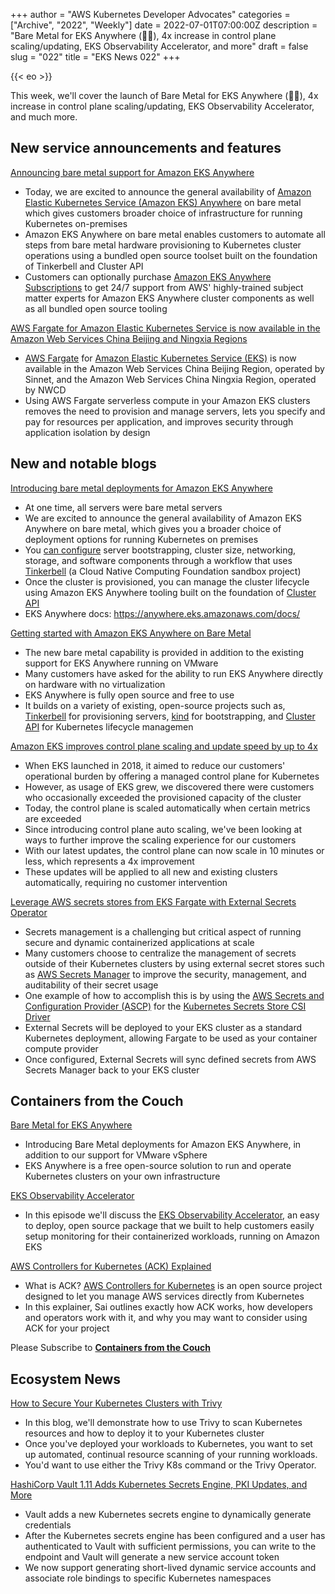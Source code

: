 +++
author = "AWS Kubernetes Developer Advocates"
categories = ["Archive", "2022", "Weekly"]
date = 2022-07-01T07:00:00Z
description = "Bare Metal for EKS Anywhere (🐻🎸), 4x increase in control plane scaling/updating, EKS Observability Accelerator, and more"
draft = false
slug = "022"
title = "EKS News 022"
+++

{{< eo >}}

This week, we'll cover the launch of Bare Metal for EKS Anywhere (🐻🎸), 4x increase in control plane scaling/updating, EKS Observability Accelerator, and much more.

## New service announcements and features

[Announcing bare metal support for Amazon EKS Anywhere](https://aws.amazon.com/about-aws/whats-new/2022/06/bare-metal-support-amazon-eks-anywhere/)

* Today, we are excited to announce the general availability of [Amazon Elastic Kubernetes Service (Amazon EKS) Anywhere](https://aws.amazon.com/eks/eks-anywhere/) on bare metal which gives customers broader choice of infrastructure for running Kubernetes on-premises
* Amazon EKS Anywhere on bare metal enables customers to automate all steps from bare metal hardware provisioning to Kubernetes cluster operations using a bundled open source toolset built on the foundation of Tinkerbell and Cluster API
* Customers can optionally purchase [Amazon EKS Anywhere Subscriptions](https://aws.amazon.com/eks/eks-anywhere/pricing/) to get 24/7 support from AWS' highly-trained subject matter experts for Amazon EKS Anywhere cluster components as well as all bundled open source tooling

[AWS Fargate for Amazon Elastic Kubernetes Service is now available in the Amazon Web Services China Beijing and Ningxia Regions](https://aws.amazon.com/about-aws/whats-new/2022/06/aws-fargate-elastic-kubernetes-beijing-ningxia-regions/)

* [AWS Fargate](https://aws.amazon.com/fargate/) for [Amazon Elastic Kubernetes Service (EKS)](https://aws.amazon.com/eks/) is now available in the Amazon Web Services China Beijing Region, operated by Sinnet, and the Amazon Web Services China Ningxia Region, operated by NWCD
* Using AWS Fargate serverless compute in your Amazon EKS clusters removes the need to provision and manage servers, lets you specify and pay for resources per application, and improves security through application isolation by design

## New and notable blogs

[Introducing bare metal deployments for Amazon EKS Anywhere](https://aws.amazon.com/blogs/containers/introducing-bare-metal-deployments-for-amazon-eks-anywhere/)

* At one time, all servers were bare metal servers
* We are excited to announce the general availability of Amazon EKS Anywhere on bare metal, which gives you a broader choice of deployment options for running Kubernetes on premises
* You [can configure](https://aws.amazon.com/blogs/containers/getting-started-with-eks-anywhere-on-bare-metal) server bootstrapping, cluster size, networking, storage, and software components through a workflow that uses [Tinkerbell](https://github.com/tinkerbell) (a Cloud Native Computing Foundation sandbox project)
* Once the cluster is provisioned, you can manage the cluster lifecycle using Amazon EKS Anywhere tooling built on the foundation of [Cluster API](https://github.com/kubernetes-sigs/cluster-api)
* EKS Anywhere docs: https://anywhere.eks.amazonaws.com/docs/

[Getting started with Amazon EKS Anywhere on Bare Metal](https://aws.amazon.com/blogs/containers/getting-started-with-eks-anywhere-on-bare-metal/)

* The new bare metal capability is provided in addition to the existing support for EKS Anywhere running on VMware
* Many customers have asked for the ability to run EKS Anywhere directly on hardware with no virtualization
* EKS Anywhere is fully open source and free to use
* It builds on a variety of existing, open-source projects such as, [Tinkerbell](https://tinkerbell.org/) for provisioning servers, [kind](https://kind.sigs.k8s.io/) for bootstrapping, and [Cluster API](https://cluster-api.sigs.k8s.io/) for Kubernetes lifecycle managemen

[Amazon EKS improves control plane scaling and update speed by up to 4x](https://aws.amazon.com/blogs/containers/amazon-eks-control-plane-auto-scaling-enhancements-improve-speed-by-4x/)

* When EKS launched in 2018, it aimed to reduce our customers' operational burden by offering a managed control plane for Kubernetes
* However, as usage of EKS grew, we discovered there were customers who occasionally exceeded the provisioned capacity of the cluster
* Today, the control plane is scaled automatically when certain metrics are exceeded
* Since introducing control plane auto scaling, we've been looking at ways to further improve the scaling experience for our customers
* With our latest updates, the control plane can now scale in 10 minutes or less, which represents a 4x improvement
* These updates will be applied to all new and existing clusters automatically, requiring no customer intervention

[Leverage AWS secrets stores from EKS Fargate with External Secrets Operator](https://aws.amazon.com/blogs/containers/leverage-aws-secrets-stores-from-eks-fargate-with-external-secrets-operator/)

* Secrets management is a challenging but critical aspect of running secure and dynamic containerized applications at scale
* Many customers choose to centralize the management of secrets outside of their Kubernetes clusters by using external secret stores such as [AWS Secrets Manager](https://aws.amazon.com/secrets-manager/) to improve the security, management, and auditability of their secret usage
* One example of how to accomplish this is by using the [AWS Secrets and Configuration Provider (ASCP)](https://github.com/aws/secrets-store-csi-driver-provider-aws) for the [Kubernetes Secrets Store CSI Driver](https://secrets-store-csi-driver.sigs.k8s.io/)
* External Secrets will be deployed to your EKS cluster as a standard Kubernetes deployment, allowing Fargate to be used as your container compute provider
* Once configured, External Secrets will sync defined secrets from AWS Secrets Manager back to your EKS cluster

## Containers from the Couch

[Bare Metal for EKS Anywhere](https://youtu.be/gqCtXeqOd64)

* Introducing Bare Metal deployments for Amazon EKS Anywhere, in addition to our support for VMware vSphere
* EKS Anywhere is a free open-source solution to run and operate Kubernetes clusters on your own infrastructure

[EKS Observability Accelerator](https://youtu.be/7jMtbCDOIqw)

* In this episode we'll discuss the [EKS Observability Accelerator](https://github.com/aws-ia/terraform-aws-eks-blueprints/tree/main/examples/observability), an easy to deploy, open source package that we built to help customers easily setup monitoring for their containerized workloads, running on Amazon EKS

[AWS Controllers for Kubernetes (ACK) Explained](https://youtu.be/ZRMBnPwYP6k)

* What is ACK? [AWS Controllers for Kubernetes](https://aws-controllers-k8s.github.io/community/docs/community/services/) is an open source project designed to let you manage AWS services directly from Kubernetes
* In this explainer, Sai outlines exactly how ACK works, how developers and operators work with it, and why you may want to consider using ACK for your project

Please Subscribe to [**Containers from the Couch**](https://cftc.info/)

## Ecosystem News

[How to Secure Your Kubernetes Clusters with Trivy](https://blog.aquasec.com/kubernetes-cluster-security-with-trivy)

* In this blog, we'll demonstrate how to use Trivy to scan Kubernetes resources and how to deploy it to your Kubernetes cluster
* Once you've deployed your workloads to Kubernetes, you want to set up automated, continual resource scanning of your running workloads.
* You'd want to use either the Trivy K8s command or the Trivy Operator.

[HashiCorp Vault 1.11 Adds Kubernetes Secrets Engine, PKI Updates, and More](https://www.hashicorp.com/blog/vault-1-11)

* Vault adds a new Kubernetes secrets engine to dynamically generate credentials
* After the Kubernetes secrets engine has been configured and a user has authenticated to Vault with sufficient permissions, you can write to the endpoint and Vault will generate a new service account token
* We now support generating short-lived dynamic service accounts and associate role bindings to specific Kubernetes namespaces